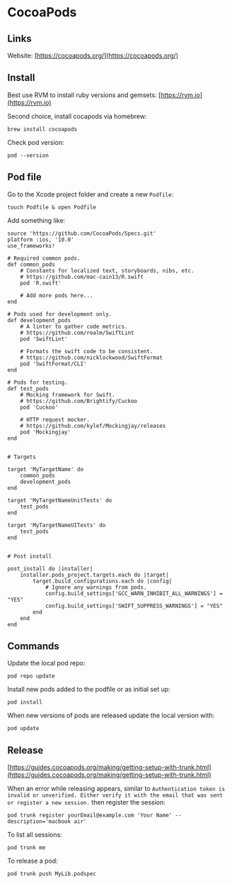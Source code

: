 CocoaPods
===


## Links

Website: [https://cocoapods.org/](https://cocoapods.org/)

## Install

Best use RVM to install ruby versions and gemsets: [https://rvm.io](https://rvm.io)

Second choice, install cocapods via homebrew:

	brew install cocoapods

Check pod version:

	pod --version

## Pod file

Go to the Xcode project folder and create a new `Podfile`:

	touch Podfile & open Podfile

Add something like:

```
source 'https://github.com/CocoaPods/Specs.git'
platform :ios, '10.0'
use_frameworks!

# Required common pods.
def common_pods
	# Constants for localized text, storyboards, nibs, etc.
	# https://github.com/mac-cain13/R.swift
	pod 'R.swift'
	
	# Add more pods here...
end

# Pods used for development only.
def development_pods
	# A linter to gather code metrics.
	# https://github.com/realm/SwiftLint
	pod 'SwiftLint'

	# Formats the swift code to be consistent.
	# https://github.com/nicklockwood/SwiftFormat
	pod 'SwiftFormat/CLI'
end

# Pods for testing.
def test_pods
	# Mocking framework for Swift.
	# https://github.com/Brightify/Cuckoo
	pod 'Cuckoo'

	# HTTP request mocker.
	# https://github.com/kylef/Mockingjay/releases
	pod 'Mockingjay'
end


# Targets

target 'MyTargetName' do
	common_pods
	development_pods
end

target 'MyTargetNameUnitTests' do
	test_pods
end

target 'MyTargetNameUITests' do
	test_pods
end


# Post install

post_install do |installer|
	installer.pods_project.targets.each do |target|
		target.build_configurations.each do |config|
			# Ignore any warnings from pods.
			config.build_settings['GCC_WARN_INHIBIT_ALL_WARNINGS'] = "YES"
			config.build_settings['SWIFT_SUPPRESS_WARNINGS'] = "YES"
		end
	end
end
```

## Commands

Update the local pod repo:

	pod repo update
	
Install new pods added to the podfile or as initial set up:

	pod install

When new versions of pods are released update the local version with:

	pod update	

## Release

[https://guides.cocoapods.org/making/getting-setup-with-trunk.html](https://guides.cocoapods.org/making/getting-setup-with-trunk.html)

When an error while releasing appears, similar to `Authentication token is invalid or unverified. Either verify it with the email that was sent or register a new session.` then register the session:

	pod trunk register yourEmail@example.com 'Your Name' --description='macbook air'

To list all sessions:

	pod trunk me

To release a pod:

	pod trunk push MyLib.podspec

